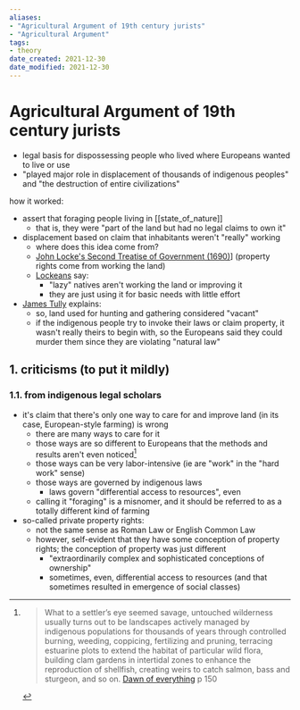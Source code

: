```yaml
---
aliases: 
- "Agricultural Argument of 19th century jurists"
- "Agricultural Argument"
tags: 
- theory
date_created: 2021-12-30
date_modified: 2021-12-30
---
```


# Agricultural Argument of 19th century jurists
- legal basis for dispossessing people who lived where Europeans wanted to live or use
- "played major role in displacement of thousands of indigenous peoples" and "the destruction of entire civilizations"

how it worked:
- assert that foraging people living in [[state_of_nature]]
	- that is, they were "part of the land but had no legal claims to own it"
- displacement based on claim that inhabitants weren't "really" working
	- where does this idea come from?
	- [John Locke's Second Treatise of Government (1690)](john_locke_s_second_treatise_of_government_1690.md)] (property rights come from working the land)
	- [Lockeans](Lockeans.md) say:
		- "lazy" natives aren't working the land or improving it
		- they are just using it for basic needs with little effort
- [James Tully](james_tully.md) explains:
	- so, land used for hunting and gathering considered "vacant"
	- if the indigenous people try to invoke their laws or claim property, it wasn't really theirs to begin with, so the Europeans said they could murder them since they are violating "natural law"

## 1. criticisms (to put it mildly)

### 1.1. from indigenous legal scholars
- it's claim that there's only one way to care for and improve land (in its case, European-style farming) is wrong
	- there are many ways to care for it
	- those ways are so different to Europeans that the methods and results aren't even noticed[^1]
	- those ways can be very labor-intensive (ie are "work" in the "hard work" sense)
	- those ways are governed by indigenous laws
		- laws govern "differential access to resources", even
	- calling it "foraging" is a misnomer, and it should be referred to as a totally different kind of farming
- so-called private property rights:
	- not the same sense as Roman Law or English Common Law
	- however, self-evident that they have some conception of property rights; the conception of property was just different
		- "extraordinarily complex and sophisticated conceptions of ownership"
		- sometimes, even, differential access to resources (and that sometimes resulted in emergence of social classes)

[^1]: > What to a settler’s eye seemed savage, untouched wilderness usually turns out to be landscapes actively managed by indigenous populations for thousands of years through controlled burning, weeding, coppicing, fertilizing and pruning, terracing estuarine plots to extend the habitat of particular wild flora, building clam gardens in intertidal zones to enhance the reproduction of shellfish, creating weirs to catch salmon, bass and sturgeon, and so on. [Dawn of everything](dawn_of_everything_graeber_wengrow.md) p 150 
